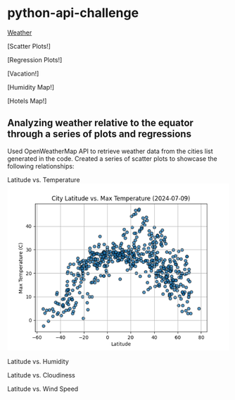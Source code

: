 # python-api-challenge

[Weather](https://github.com/caitlin-hartley/python-api-challenge/blob/main/README.md#analyzing-weather-relative-to-the-equator-through-a-series-of-plots-and-regressions)

[Scatter Plots!]

[Regression Plots!]


[Vacation!]

[Humidity Map!]

[Hotels Map!]

## Analyzing weather relative to the equator through a series of plots and regressions

Used OpenWeatherMap API to retrieve weather data from the cities list generated in the code. Created a series of scatter plots to showcase the following relationships:

Latitude vs. Temperature
![lattemp](https://github.com/caitlin-hartley/python-api-challenge/blob/main/output_data/Fig1.png)

Latitude vs. Humidity

Latitude vs. Cloudiness

Latitude vs. Wind Speed
